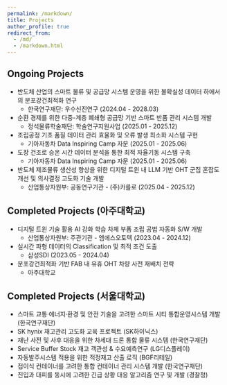 ```yaml
---
permalink: /markdown/
title: Projects
author_profile: true
redirect_from:
  - /md/
  - /markdown.html
---
```


## Ongoing Projects
* 반도체 산업의 스마트 물류 및 공급망 시스템 운영을 위한 불확실성 데이터 하에서의 분포강건최적화 연구 
  * 한국연구재단: 우수신진연구 (2024.04 - 2028.03)
* 순환 경제를 위한 다중-계층 폐쇄형 공급망 기반 스마트 반품 관리 시스템 개발
  * 정석물류학술재단: 학술연구지원사업 (2025.01 - 2025.12)
* 조립공정 기초 품질 데이터 관리 효율화 및 오류 발생 최소화 시스템 구현
  * 기아자동차 Data Inspiring Camp 자문 (2025.01 - 2025.06)
* 도장 건조로 승온 시간 데이터 분석을 통한 최적 자율기동 시스템 구축
  * 기아자동차 Data Inspiring Camp 자문 (2025.01 - 2025.06)   
* 반도체 제조물류 생산성 향상을 위한 디지털 트윈 내 LLM 기반 OHT 군집 혼잡도 개선 및 의사결정 고도화 기술 개발
  * 산업통상자원부: 공동연구기관 - (주)카를로 (2025.04 - 2025.12) 

## Completed Projects (아주대학교)
* 디지털 트윈 기술 활용 AI 강화 학습 차체 부품 조립 공법 자동화 S/W 개발 
  * 산업통상자원부: 주관기관 - 엠에스오토텍 (2023.04 - 2024.12)
* 실시간 파형 데이터의 Classification 및 최적 조건 도출 
  * 삼성SDI (2023.05 - 2024.04)
* 분포강건최적화 기반 FAB 내 유휴 OHT 차량 사전 재배치 전략 
  * 아주대학교

## Completed Projects (서울대학교)
* 스마트 교통·에너지·환경 및 안전 기술을 고려한 스마트 시티 통합운영시스템 개발 (한국연구재단)
* SK hynix 재고관리 고도화 교육 프로젝트 (SK하이닉스)
* 재난 사전 및 사후 대응을 위한 차세대 드론 통합 물류 시스템 (한국연구재단)
* Service Buffer Stock 재고 객관성 & 수요예측연구 (LG디스플레이)
* 자동발주시스템 적용을 위한 적정재고 산출 로직 (BGF리테일)
* 접이식 컨테이너를 고려한 통합 컨테이너 관리 시스템 개발 (한국연구재단)
* 진입과 대피를 동시에 고려한 긴급 상황 대응 알고리즘 연구 및 개발 (경찰청)
